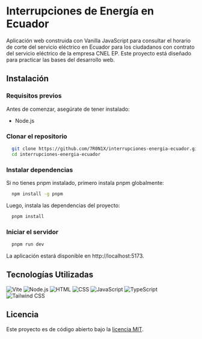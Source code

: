 # Interrupciones de Energía en Ecuador

Aplicación web construida con Vanilla JavaScript para consultar el horario de corte del servicio eléctrico en Ecuador para los ciudadanos con contrato del servicio eléctrico de la empresa CNEL EP.
Este proyecto está diseñado para practicar las bases del desarrollo web.

## Instalación

### Requisitos previos

Antes de comenzar, asegúrate de tener instalado:

- Node.js

### Clonar el repositorio

```bash
  git clone https://github.com/7R0N1X/interrupciones-energia-ecuador.git
  cd interrupciones-energia-ecuador
```

### Instalar dependencias

Si no tienes pnpm instalado, primero instala pnpm globalmente:

```bash
  npm install -g pnpm
```
Luego, instala las dependencias del proyecto:

```bash
  pnpm install
```

### Iniciar el servidor

```bash
  pnpm run dev
```

La aplicación estará disponible en http://localhost:5173.

## Tecnologías Utilizadas

![Vite](https://img.shields.io/badge/Vite-646CFF?style=for-the-badge&logo=vite&logoColor=white)
![Node.js](https://img.shields.io/badge/Node.js-6DA55F?style=for-the-badge&logo=node.js&logoColor=white)
![HTML](https://img.shields.io/badge/HTML-E34F26?style=for-the-badge&logo=html5&logoColor=white)
![CSS](https://img.shields.io/badge/CSS-1572B6?style=for-the-badge&logo=css3&logoColor=white)
![JavaScript](https://img.shields.io/badge/JavaScript-F7DF1E?style=for-the-badge&logo=javascript&logoColor=black)
![TypeScript](https://img.shields.io/badge/TypeScript-007ACC?style=for-the-badge&logo=typescript&logoColor=white)
![Tailwind CSS](https://img.shields.io/badge/Tailwind_CSS-06B6D4?style=for-the-badge&logo=tailwind-css&logoColor=white)

## Licencia

Este proyecto es de código abierto bajo la [licencia MIT](https://github.com/7R0N1X/interrupciones-energia-ecuador/blob/main/LICENSE).
